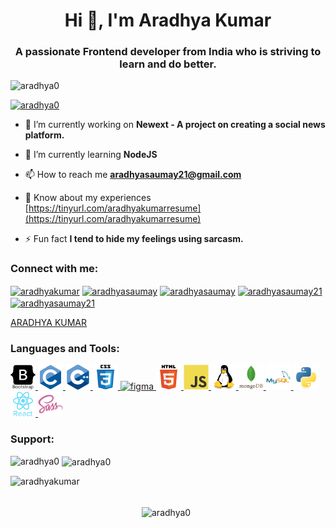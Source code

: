<h1 align="center">Hi 👋, I'm Aradhya Kumar</h1>
<h3 align="center">A passionate Frontend developer from India who is striving to learn and do better.</h3>

<p align="left"> <img src="https://komarev.com/ghpvc/?username=aradhya0&label=Profile%20views&color=0e75b6&style=flat" alt="aradhya0" /> </p>

<p align="left"> <a href="https://github.com/ryo-ma/github-profile-trophy"><img src="https://github-profile-trophy.vercel.app/?username=aradhya0" alt="aradhya0" /></a> </p>

- 🔭 I’m currently working on **Newext - A project on creating a social news platform.**

- 🌱 I’m currently learning **NodeJS**

- 📫 How to reach me **aradhyasaumay21@gmail.com**

- 📄 Know about my experiences [https://tinyurl.com/aradhyakumarresume](https://tinyurl.com/aradhyakumarresume)

- ⚡ Fun fact **I tend to hide my feelings using sarcasm.**

<h3 align="left">Connect with me:</h3>

<a href="https://linkedin.com/in/aradhyakumar" target="blank"><img align="center" src="https://raw.githubusercontent.com/rahuldkjain/github-profile-readme-generator/master/src/images/icons/Social/linked-in-alt.svg" alt="aradhyakumar" height="30" width="40" /></a>
<a href="https://fb.com/aradhyasaumay" target="blank"><img align="center" src="https://raw.githubusercontent.com/rahuldkjain/github-profile-readme-generator/master/src/images/icons/Social/facebook.svg" alt="aradhyasaumay" height="30" width="40" /></a>
<a href="https://instagram.com/aradhyasaumay" target="blank"><img align="center" src="https://raw.githubusercontent.com/rahuldkjain/github-profile-readme-generator/master/src/images/icons/Social/instagram.svg" alt="aradhyasaumay" height="30" width="40" /></a>
<a href="https://www.hackerrank.com/aradhyasaumay21" target="blank"><img align="center" src="https://raw.githubusercontent.com/rahuldkjain/github-profile-readme-generator/master/src/images/icons/Social/hackerrank.svg" alt="aradhyasaumay21" height="30" width="40" /></a>
<a href="https://www.leetcode.com/aradhyasaumay21" target="blank"><img align="center" src="https://raw.githubusercontent.com/rahuldkjain/github-profile-readme-generator/master/src/images/icons/Social/leet-code.svg" alt="aradhyasaumay21" height="30" width="40" /></a>
</p>
<p align="left">
  
  <div class="badge-base LI-profile-badge" data-locale="en_US" data-size="large" data-theme="dark" data-type="HORIZONTAL" data-vanity="aradhya-kumar-84078a21b" data-version="v1"><a class="badge-base__link LI-simple-link" href="https://in.linkedin.com/in/aradhya-kumar-84078a21b?trk=profile-badge">ARADHYA KUMAR</a></div>
              
  
<h3 align="left">Languages and Tools:</h3>
<p align="left"> <a href="https://getbootstrap.com" target="_blank" rel="noreferrer"> <img src="https://raw.githubusercontent.com/devicons/devicon/master/icons/bootstrap/bootstrap-plain-wordmark.svg" alt="bootstrap" width="40" height="40"/> </a> <a href="https://www.cprogramming.com/" target="_blank" rel="noreferrer"> <img src="https://raw.githubusercontent.com/devicons/devicon/master/icons/c/c-original.svg" alt="c" width="40" height="40"/> </a> <a href="https://www.w3schools.com/cpp/" target="_blank" rel="noreferrer"> <img src="https://raw.githubusercontent.com/devicons/devicon/master/icons/cplusplus/cplusplus-original.svg" alt="cplusplus" width="40" height="40"/> </a> <a href="https://www.w3schools.com/css/" target="_blank" rel="noreferrer"> <img src="https://raw.githubusercontent.com/devicons/devicon/master/icons/css3/css3-original-wordmark.svg" alt="css3" width="40" height="40"/> </a> <a href="https://www.figma.com/" target="_blank" rel="noreferrer"> <img src="https://www.vectorlogo.zone/logos/figma/figma-icon.svg" alt="figma" width="40" height="40"/> </a> <a href="https://www.w3.org/html/" target="_blank" rel="noreferrer"> <img src="https://raw.githubusercontent.com/devicons/devicon/master/icons/html5/html5-original-wordmark.svg" alt="html5" width="40" height="40"/> </a> <a href="https://developer.mozilla.org/en-US/docs/Web/JavaScript" target="_blank" rel="noreferrer"> <img src="https://raw.githubusercontent.com/devicons/devicon/master/icons/javascript/javascript-original.svg" alt="javascript" width="40" height="40"/> </a> <a href="https://www.linux.org/" target="_blank" rel="noreferrer"> <img src="https://raw.githubusercontent.com/devicons/devicon/master/icons/linux/linux-original.svg" alt="linux" width="40" height="40"/> </a> <a href="https://www.mongodb.com/" target="_blank" rel="noreferrer"> <img src="https://raw.githubusercontent.com/devicons/devicon/master/icons/mongodb/mongodb-original-wordmark.svg" alt="mongodb" width="40" height="40"/> </a> <a href="https://www.mysql.com/" target="_blank" rel="noreferrer"> <img src="https://raw.githubusercontent.com/devicons/devicon/master/icons/mysql/mysql-original-wordmark.svg" alt="mysql" width="40" height="40"/> </a> <a href="https://www.python.org" target="_blank" rel="noreferrer"> <img src="https://raw.githubusercontent.com/devicons/devicon/master/icons/python/python-original.svg" alt="python" width="40" height="40"/> </a> <a href="https://reactjs.org/" target="_blank" rel="noreferrer"> <img src="https://raw.githubusercontent.com/devicons/devicon/master/icons/react/react-original-wordmark.svg" alt="react" width="40" height="40"/> </a> <a href="https://sass-lang.com" target="_blank" rel="noreferrer"> <img src="https://raw.githubusercontent.com/devicons/devicon/master/icons/sass/sass-original.svg" alt="sass" width="40" height="40"/> </a> </p>

<h3 align="left">Support:</h3>


<p><img align="left" src="https://github-readme-stats.vercel.app/api/top-langs?username=aradhya0&show_icons=true&locale=en&layout=compact" alt="aradhya0" /></p>

<p>&nbsp;<img align="center" src="https://github-readme-stats.vercel.app/api?username=aradhya0&show_icons=true&locale=en" alt="aradhya0" /></p>

<p><a href="https://www.buymeacoffee.com/aradhyakumar"> <img align="left" src="https://cdn.buymeacoffee.com/buttons/v2/default-yellow.png" height="50" width="210" alt="aradhyakumar" /></a></p><br><br>

<p><img align="center" src="https://github-readme-streak-stats.herokuapp.com/?user=aradhya0&" alt="aradhya0" /></p>
